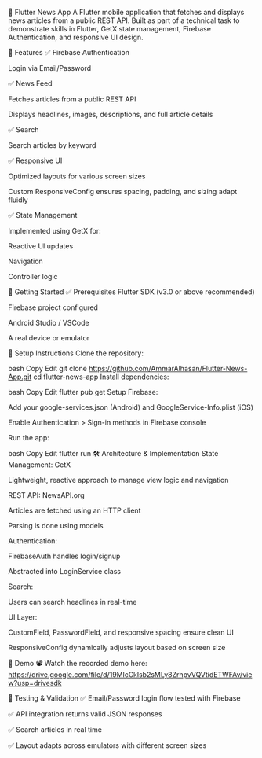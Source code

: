 
📰 Flutter News App
A Flutter mobile application that fetches and displays news articles from a public REST API. Built as part of a technical task to demonstrate skills in Flutter, GetX state management, Firebase Authentication, and responsive UI design.

📲 Features
✅ Firebase Authentication

Login via Email/Password


✅ News Feed

Fetches articles from a public REST API

Displays headlines, images, descriptions, and full article details

✅ Search

Search articles by keyword

✅ Responsive UI

Optimized layouts for various screen sizes

Custom ResponsiveConfig ensures spacing, padding, and sizing adapt fluidly

✅ State Management

Implemented using GetX for:

Reactive UI updates

Navigation

Controller logic

🚀 Getting Started
✅ Prerequisites
Flutter SDK (v3.0 or above recommended)

Firebase project configured

Android Studio / VSCode

A real device or emulator

🔧 Setup Instructions
Clone the repository:

bash
Copy
Edit
git clone https://github.com/AmmarAlhasan/Flutter-News-App.git
cd flutter-news-app
Install dependencies:

bash
Copy
Edit
flutter pub get
Setup Firebase:

Add your google-services.json (Android) and GoogleService-Info.plist (iOS)

Enable Authentication > Sign-in methods in Firebase console

Run the app:

bash
Copy
Edit
flutter run
🛠 Architecture & Implementation
State Management: GetX

Lightweight, reactive approach to manage view logic and navigation

REST API: NewsAPI.org

Articles are fetched using an HTTP client

Parsing is done using models

Authentication:

FirebaseAuth handles login/signup

Abstracted into LoginService class

Search:

Users can search headlines in real-time

UI Layer:

CustomField, PasswordField, and responsive spacing ensure clean UI

ResponsiveConfig dynamically adjusts layout based on screen size

🎥 Demo
📽 Watch the recorded demo here: https://drive.google.com/file/d/19MlcCklsb2sMLy8ZrhpvVQVtidETWFAv/view?usp=drivesdk


🧪 Testing & Validation
✅ Email/Password login flow tested with Firebase

✅ API integration returns valid JSON responses

✅ Search articles in real time

✅ Layout adapts across emulators with different screen sizes